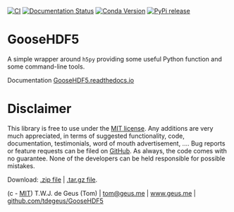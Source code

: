[![CI](https://github.com/tdegeus/GooseHDF5/workflows/CI/badge.svg)](https://github.com/tdegeus/GooseHDF5/actions)
[![Documentation Status](https://readthedocs.org/projects/goosehdf5/badge/?version=latest)](https://goosehdf5.readthedocs.io/en/latest/?badge=latest)
[![Conda Version](https://img.shields.io/conda/vn/conda-forge/goosehdf5.svg)](https://anaconda.org/conda-forge/goosehdf5)
[![PyPi release](https://img.shields.io/pypi/v/GooseHDF5.svg)](https://pypi.org/project/GooseHDF5/)

# GooseHDF5

A simple wrapper around `h5py` providing some useful Python function and some command-line tools.

Documentation [GooseHDF5.readthedocs.io](http://GooseHDF5.readthedocs.io)

# Disclaimer

This library is free to use under the
[MIT license](https://github.com/tdegeus/GooseHDF5/blob/master/LICENSE).
Any additions are very much appreciated, in terms of suggested functionality, code,
documentation, testimonials, word of mouth advertisement, ....
Bug reports or feature requests can be filed on
[GitHub](https://github.com/tdegeus/GooseHDF5).
As always, the code comes with no guarantee.
None of the developers can be held responsible for possible mistakes.

Download:
[.zip file](https://github.com/tdegeus/GooseHDF5/zipball/master) |
[.tar.gz file](https://github.com/tdegeus/GooseHDF5/tarball/master).

(c - [MIT](https://github.com/tdegeus/GooseHDF5/blob/master/LICENSE))
T.W.J. de Geus (Tom) | tom@geus.me | www.geus.me |
[github.com/tdegeus/GooseHDF5](https://github.com/tdegeus/GooseHDF5)

